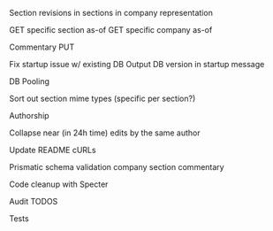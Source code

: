 Section revisions in sections in company representation

GET specific section as-of
GET specific company as-of

Commentary PUT

Fix startup issue w/ existing DB
Output DB version in startup message

DB Pooling

Sort out section mime types (specific per section?)

Authorship

Collapse near (in 24h time) edits by the same author

Update README cURLs

Prismatic schema validation
  company
  section
  commentary

Code cleanup with Specter

Audit TODOS

Tests